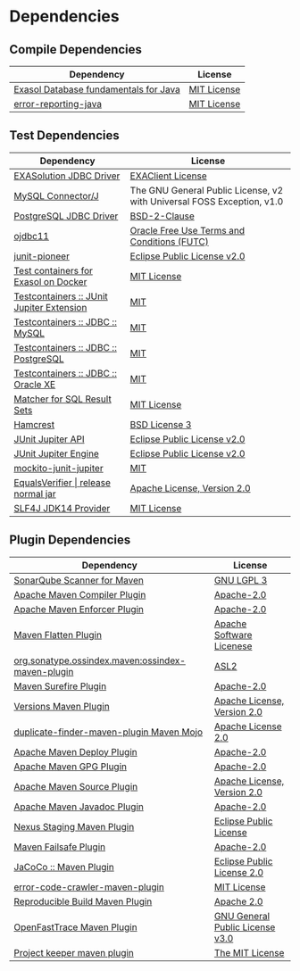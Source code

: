 <!-- @formatter:off -->
# Dependencies

## Compile Dependencies

| Dependency                                 | License          |
| ------------------------------------------ | ---------------- |
| [Exasol Database fundamentals for Java][0] | [MIT License][1] |
| [error-reporting-java][2]                  | [MIT License][3] |

## Test Dependencies

| Dependency                                      | License                                                                |
| ----------------------------------------------- | ---------------------------------------------------------------------- |
| [EXASolution JDBC Driver][4]                    | [EXAClient License][5]                                                 |
| [MySQL Connector/J][6]                          | The GNU General Public License, v2 with Universal FOSS Exception, v1.0 |
| [PostgreSQL JDBC Driver][7]                     | [BSD-2-Clause][8]                                                      |
| [ojdbc11][9]                                    | [Oracle Free Use Terms and Conditions (FUTC)][10]                      |
| [junit-pioneer][11]                             | [Eclipse Public License v2.0][12]                                      |
| [Test containers for Exasol on Docker][13]      | [MIT License][14]                                                      |
| [Testcontainers :: JUnit Jupiter Extension][15] | [MIT][16]                                                              |
| [Testcontainers :: JDBC :: MySQL][15]           | [MIT][16]                                                              |
| [Testcontainers :: JDBC :: PostgreSQL][15]      | [MIT][16]                                                              |
| [Testcontainers :: JDBC :: Oracle XE][15]       | [MIT][16]                                                              |
| [Matcher for SQL Result Sets][17]               | [MIT License][18]                                                      |
| [Hamcrest][19]                                  | [BSD License 3][20]                                                    |
| [JUnit Jupiter API][21]                         | [Eclipse Public License v2.0][12]                                      |
| [JUnit Jupiter Engine][21]                      | [Eclipse Public License v2.0][12]                                      |
| [mockito-junit-jupiter][22]                     | [MIT][23]                                                              |
| [EqualsVerifier \| release normal jar][24]      | [Apache License, Version 2.0][25]                                      |
| [SLF4J JDK14 Provider][26]                      | [MIT License][27]                                                      |

## Plugin Dependencies

| Dependency                                              | License                               |
| ------------------------------------------------------- | ------------------------------------- |
| [SonarQube Scanner for Maven][28]                       | [GNU LGPL 3][29]                      |
| [Apache Maven Compiler Plugin][30]                      | [Apache-2.0][25]                      |
| [Apache Maven Enforcer Plugin][31]                      | [Apache-2.0][25]                      |
| [Maven Flatten Plugin][32]                              | [Apache Software Licenese][25]        |
| [org.sonatype.ossindex.maven:ossindex-maven-plugin][33] | [ASL2][34]                            |
| [Maven Surefire Plugin][35]                             | [Apache-2.0][25]                      |
| [Versions Maven Plugin][36]                             | [Apache License, Version 2.0][25]     |
| [duplicate-finder-maven-plugin Maven Mojo][37]          | [Apache License 2.0][38]              |
| [Apache Maven Deploy Plugin][39]                        | [Apache-2.0][25]                      |
| [Apache Maven GPG Plugin][40]                           | [Apache-2.0][25]                      |
| [Apache Maven Source Plugin][41]                        | [Apache License, Version 2.0][25]     |
| [Apache Maven Javadoc Plugin][42]                       | [Apache-2.0][25]                      |
| [Nexus Staging Maven Plugin][43]                        | [Eclipse Public License][44]          |
| [Maven Failsafe Plugin][45]                             | [Apache-2.0][25]                      |
| [JaCoCo :: Maven Plugin][46]                            | [Eclipse Public License 2.0][47]      |
| [error-code-crawler-maven-plugin][48]                   | [MIT License][49]                     |
| [Reproducible Build Maven Plugin][50]                   | [Apache 2.0][34]                      |
| [OpenFastTrace Maven Plugin][51]                        | [GNU General Public License v3.0][52] |
| [Project keeper maven plugin][53]                       | [The MIT License][54]                 |

[0]: https://github.com/exasol/db-fundamentals-java/
[1]: https://github.com/exasol/db-fundamentals-java/blob/main/LICENSE
[2]: https://github.com/exasol/error-reporting-java/
[3]: https://github.com/exasol/error-reporting-java/blob/main/LICENSE
[4]: http://www.exasol.com
[5]: https://repo1.maven.org/maven2/com/exasol/exasol-jdbc/7.1.20/exasol-jdbc-7.1.20-license.txt
[6]: http://dev.mysql.com/doc/connector-j/en/
[7]: https://jdbc.postgresql.org
[8]: https://jdbc.postgresql.org/license/
[9]: https://www.oracle.com/database/technologies/maven-central-guide.html
[10]: https://www.oracle.com/downloads/licenses/oracle-free-license.html
[11]: https://junit-pioneer.org/
[12]: https://www.eclipse.org/legal/epl-v20.html
[13]: https://github.com/exasol/exasol-testcontainers/
[14]: https://github.com/exasol/exasol-testcontainers/blob/main/LICENSE
[15]: https://java.testcontainers.org
[16]: http://opensource.org/licenses/MIT
[17]: https://github.com/exasol/hamcrest-resultset-matcher/
[18]: https://github.com/exasol/hamcrest-resultset-matcher/blob/main/LICENSE
[19]: http://hamcrest.org/JavaHamcrest/
[20]: http://opensource.org/licenses/BSD-3-Clause
[21]: https://junit.org/junit5/
[22]: https://github.com/mockito/mockito
[23]: https://opensource.org/licenses/MIT
[24]: https://www.jqno.nl/equalsverifier
[25]: https://www.apache.org/licenses/LICENSE-2.0.txt
[26]: http://www.slf4j.org
[27]: http://www.opensource.org/licenses/mit-license.php
[28]: http://sonarsource.github.io/sonar-scanner-maven/
[29]: http://www.gnu.org/licenses/lgpl.txt
[30]: https://maven.apache.org/plugins/maven-compiler-plugin/
[31]: https://maven.apache.org/enforcer/maven-enforcer-plugin/
[32]: https://www.mojohaus.org/flatten-maven-plugin/
[33]: https://sonatype.github.io/ossindex-maven/maven-plugin/
[34]: http://www.apache.org/licenses/LICENSE-2.0.txt
[35]: https://maven.apache.org/surefire/maven-surefire-plugin/
[36]: https://www.mojohaus.org/versions/versions-maven-plugin/
[37]: https://basepom.github.io/duplicate-finder-maven-plugin
[38]: http://www.apache.org/licenses/LICENSE-2.0.html
[39]: https://maven.apache.org/plugins/maven-deploy-plugin/
[40]: https://maven.apache.org/plugins/maven-gpg-plugin/
[41]: https://maven.apache.org/plugins/maven-source-plugin/
[42]: https://maven.apache.org/plugins/maven-javadoc-plugin/
[43]: http://www.sonatype.com/public-parent/nexus-maven-plugins/nexus-staging/nexus-staging-maven-plugin/
[44]: http://www.eclipse.org/legal/epl-v10.html
[45]: https://maven.apache.org/surefire/maven-failsafe-plugin/
[46]: https://www.jacoco.org/jacoco/trunk/doc/maven.html
[47]: https://www.eclipse.org/legal/epl-2.0/
[48]: https://github.com/exasol/error-code-crawler-maven-plugin/
[49]: https://github.com/exasol/error-code-crawler-maven-plugin/blob/main/LICENSE
[50]: http://zlika.github.io/reproducible-build-maven-plugin
[51]: https://github.com/itsallcode/openfasttrace-maven-plugin
[52]: https://www.gnu.org/licenses/gpl-3.0.html
[53]: https://github.com/exasol/project-keeper/
[54]: https://github.com/exasol/project-keeper/blob/main/LICENSE
